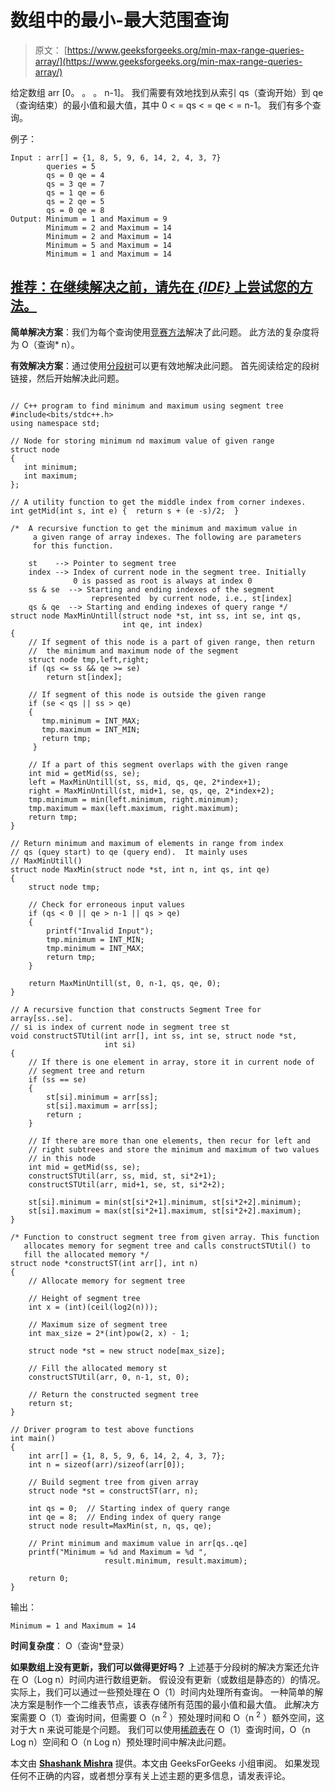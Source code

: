# 数组中的最小-最大范围查询

> 原文： [https://www.geeksforgeeks.org/min-max-range-queries-array/](https://www.geeksforgeeks.org/min-max-range-queries-array/)

给定数组 arr [0。 。 。 n-1]。 我们需要有效地找到从索引 qs（查询开始）到 qe（查询结束）的最小值和最大值，其中 0 < = qs < = qe < = n-1。 我们有多个查询。

例子：

```
Input : arr[] = {1, 8, 5, 9, 6, 14, 2, 4, 3, 7}
        queries = 5
        qs = 0 qe = 4
        qs = 3 qe = 7
        qs = 1 qe = 6
        qs = 2 qe = 5
        qs = 0 qe = 8
Output: Minimum = 1 and Maximum = 9 
        Minimum = 2 and Maximum = 14 
        Minimum = 2 and Maximum = 14 
        Minimum = 5 and Maximum = 14
        Minimum = 1 and Maximum = 14

```

## [推荐：在继续解决之前，请先在 ***{IDE}*** 上尝试您的方法。](https://ide.geeksforgeeks.org/)

**简单解决方案**：我们为每个查询使用[竞赛方法](https://www.geeksforgeeks.org/maximum-and-minimum-in-an-array/)解决了此问题。 此方法的复杂度将为 O（查询* n）。

**有效解决方案**：通过使用[分段树](https://www.geeksforgeeks.org/segment-tree-set-1-range-minimum-query/)可以更有效地解决此问题。 首先阅读给定的段树链接，然后开始解决此问题。

```

// C++ program to find minimum and maximum using segment tree 
#include<bits/stdc++.h> 
using namespace std; 

// Node for storing minimum nd maximum value of given range 
struct node 
{ 
   int minimum; 
   int maximum; 
}; 

// A utility function to get the middle index from corner indexes. 
int getMid(int s, int e) {  return s + (e -s)/2;  } 

/*  A recursive function to get the minimum and maximum value in 
     a given range of array indexes. The following are parameters 
     for this function. 

    st    --> Pointer to segment tree 
    index --> Index of current node in the segment tree. Initially 
              0 is passed as root is always at index 0 
    ss & se  --> Starting and ending indexes of the segment 
                  represented  by current node, i.e., st[index] 
    qs & qe  --> Starting and ending indexes of query range */
struct node MaxMinUntill(struct node *st, int ss, int se, int qs, 
                         int qe, int index) 
{ 
    // If segment of this node is a part of given range, then return 
    //  the minimum and maximum node of the segment 
    struct node tmp,left,right; 
    if (qs <= ss && qe >= se) 
        return st[index]; 

    // If segment of this node is outside the given range 
    if (se < qs || ss > qe) 
    { 
       tmp.minimum = INT_MAX; 
       tmp.maximum = INT_MIN; 
       return tmp; 
     } 

    // If a part of this segment overlaps with the given range 
    int mid = getMid(ss, se); 
    left = MaxMinUntill(st, ss, mid, qs, qe, 2*index+1); 
    right = MaxMinUntill(st, mid+1, se, qs, qe, 2*index+2); 
    tmp.minimum = min(left.minimum, right.minimum); 
    tmp.maximum = max(left.maximum, right.maximum); 
    return tmp; 
} 

// Return minimum and maximum of elements in range from index 
// qs (quey start) to qe (query end).  It mainly uses 
// MaxMinUtill() 
struct node MaxMin(struct node *st, int n, int qs, int qe) 
{ 
    struct node tmp; 

    // Check for erroneous input values 
    if (qs < 0 || qe > n-1 || qs > qe) 
    { 
        printf("Invalid Input"); 
        tmp.minimum = INT_MIN; 
        tmp.minimum = INT_MAX; 
        return tmp; 
    } 

    return MaxMinUntill(st, 0, n-1, qs, qe, 0); 
} 

// A recursive function that constructs Segment Tree for array[ss..se]. 
// si is index of current node in segment tree st 
void constructSTUtil(int arr[], int ss, int se, struct node *st, 
                     int si) 
{ 
    // If there is one element in array, store it in current node of 
    // segment tree and return 
    if (ss == se) 
    { 
        st[si].minimum = arr[ss]; 
        st[si].maximum = arr[ss]; 
        return ; 
    } 

    // If there are more than one elements, then recur for left and 
    // right subtrees and store the minimum and maximum of two values 
    // in this node 
    int mid = getMid(ss, se); 
    constructSTUtil(arr, ss, mid, st, si*2+1); 
    constructSTUtil(arr, mid+1, se, st, si*2+2); 

    st[si].minimum = min(st[si*2+1].minimum, st[si*2+2].minimum); 
    st[si].maximum = max(st[si*2+1].maximum, st[si*2+2].maximum); 
} 

/* Function to construct segment tree from given array. This function 
   allocates memory for segment tree and calls constructSTUtil() to 
   fill the allocated memory */
struct node *constructST(int arr[], int n) 
{ 
    // Allocate memory for segment tree 

    // Height of segment tree 
    int x = (int)(ceil(log2(n))); 

    // Maximum size of segment tree 
    int max_size = 2*(int)pow(2, x) - 1; 

    struct node *st = new struct node[max_size]; 

    // Fill the allocated memory st 
    constructSTUtil(arr, 0, n-1, st, 0); 

    // Return the constructed segment tree 
    return st; 
} 

// Driver program to test above functions 
int main() 
{ 
    int arr[] = {1, 8, 5, 9, 6, 14, 2, 4, 3, 7}; 
    int n = sizeof(arr)/sizeof(arr[0]); 

    // Build segment tree from given array 
    struct node *st = constructST(arr, n); 

    int qs = 0;  // Starting index of query range 
    int qe = 8;  // Ending index of query range 
    struct node result=MaxMin(st, n, qs, qe); 

    // Print minimum and maximum value in arr[qs..qe] 
    printf("Minimum = %d and Maximum = %d ", 
                     result.minimum, result.maximum); 

    return 0; 
} 

```

输出：

```
Minimum = 1 and Maximum = 14 

```

**时间复杂度**： O（查询*登录）

**如果数组上没有更新，我们可以做得更好吗？**
上述基于分段树的解决方案还允许在 O（Log n）时间内进行数组更新。 假设没有更新（或数组是静态的）的情况。 实际上，我们可以通过一些预处理在 O（1）时间内处理所有查询。 一种简单的解决方案是制作一个二维表节点，该表存储所有范围的最小值和最大值。 此解决方案需要 O（1）查询时间，但需要 O（n <sup>2</sup> ）预处理时间和 O（n <sup>2</sup> ）额外空间，这对于大 n 来说可能是个问题。 我们可以使用[稀疏表](https://www.geeksforgeeks.org/range-minimum-query-for-static-array/)在 O（1）查询时间，O（n Log n）空间和 O（n Log n）预处理时间中解决此问题。

本文由 **[Shashank Mishra](https://practice.geeksforgeeks.org/user-profile.php?user=Shashank%20Mishra)** 提供。本文由 GeeksForGeeks 小组审阅。
如果发现任何不正确的内容，或者想分享有关上述主题的更多信息，请发表评论。
